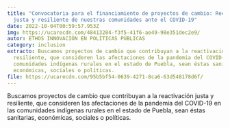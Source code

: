 ```yaml
---
title: "Convocatoria para el financiamiento de proyectos de cambio: Recuperación
  justa y resiliente de nuestras comunidades ante el COVID-19"
date: 2022-10-04T00:59:57.953Z
img: https://ucarecdn.com/48413284-f3f5-41f6-ae49-98e351dec2e9/
autor: ETHOS INNOVACIÓN EN POLÍTICAS PÚBLICAS
category: inclusion
extracto: Buscamos proyectos de cambio que contribuyan a la reactivación justa y
  resiliente, que consideren las afectaciones de la pandemia del COVID-19 en las
  comunidades indígenas rurales en el estado de Puebla, sean éstas sanitarias,
  económicas, sociales o políticas.
file: https://ucarecdn.com/95b5bf54-0639-4271-8ca6-63d548178d6f/
---
```

<!--StartFragment-->

Buscamos proyectos de cambio que contribuyan a la reactivación justa y resiliente, que consideren las afectaciones de la pandemia del COVID-19 en las comunidades indígenas rurales en el estado de Puebla, sean éstas sanitarias, económicas, sociales o políticas.

<!--EndFragment-->